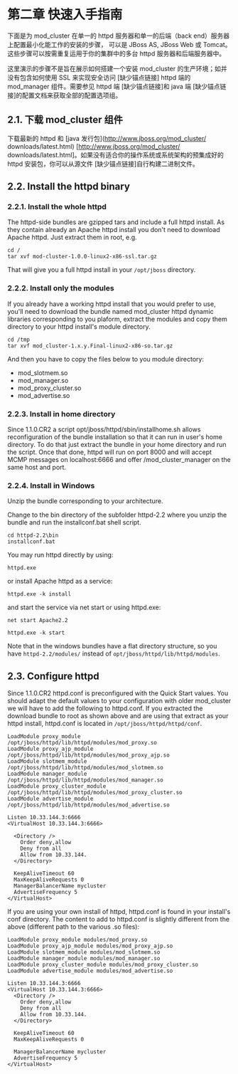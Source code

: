 # 第二章 快速入手指南

下面是为 mod_cluster 在单一的 httpd 服务器和单一的后端（back end）服务器上配置最小化能工作的安装的步骤， 可以是 JBoss AS, JBoss Web 或 Tomcat。这些步骤可以按需重复运用于你的集群中的多台 httpd 服务器和后端服务器中。

这里演示的步骤不是旨在展示如何搭建一个安装 mod_cluster 的生产环境；如并没有包含如何使用 SSL 来实现安全访问 [缺少锚点链接] httpd 端的 mod_manager 组件。需要参见 httpd 端 [缺少锚点链接]和 java 端 [缺少锚点链接]的配置文档来获取全部的配置选项组。

## 2.1. 下载 mod_cluster 组件

下载最新的 httpd 和 [java 发行包](http://www.jboss.org/mod_cluster/ downloads/latest.html) [http://www.jboss.org/mod_cluster/
downloads/latest.html]。如果没有适合你的操作系统或系统架构的预集成好的 httpd 安装包，你可以从源文件 [缺少锚点链接]自行构建二进制文件。

## 2.2. Install the httpd binary

### 2.2.1. Install the whole httpd

The httpd-side bundles are gzipped tars and include a full httpd install. As they contain already an Apache httpd install you don't need to download Apache httpd. Just extract them in root, e.g.

```
cd /
tar xvf mod-cluster-1.0.0-linux2-x86-ssl.tar.gz
```

That will give you a full httpd install in your ```/opt/jboss``` directory.

### 2.2.2. Install only the modules

If you already have a working httpd install that you would prefer to use, you'll need to download the bundle named mod_cluster httpd dynamic libraries corresponding to you plaform, extract the modules and copy them directory to your httpd install's module directory.

```
cd /tmp
tar xvf mod_cluster-1.x.y.Final-linux2-x86-so.tar.gz
```

And then you have to copy the files below to you module directory:

* mod_slotmem.so
* mod_manager.so
* mod_proxy_cluster.so
* mod_advertise.so

### 2.2.3. Install in home directory

Since 1.1.0.CR2 a script opt/jboss/httpd/sbin/installhome.sh allows reconfiguration of the bundle installation so that it can run in user's home directory. To do that just extract the bundle in your home directory and run the script. Once that done, httpd will run on port 8000 and will accept MCMP messages on localhost:6666 and offer /mod_cluster_manager on the same host and port.

### 2.2.4. Install in Windows

Unzip the bundle corresponding to your architecture.

Change to the bin directory of the subfolder httpd-2.2 where you unzip the bundle and run the installconf.bat shell script.

```
cd httpd-2.2\bin
installconf.bat
```

You may run httpd directly by using:

```
httpd.exe
```

or install Apache httpd as a service:

```
httpd.exe -k install
```

and start the service via net start or using httpd.exe:

```
net start Apache2.2
```

```
httpd.exe -k start
```

Note that in the windows bundles have a flat directory structure, so you have ```httpd-2.2/modules/``` instead of ```opt/jboss/httpd/lib/httpd/modules```.

## 2.3. Configure httpd

Since 1.1.0.CR2 httpd.conf is preconfigured with the Quick Start values. You should adapt the default values to your configuration with older mod_cluster we will have to add the following to httpd.conf. If you extracted the download bundle to root as shown above and are using that extract as your httpd install, httpd.conf is located in ```/opt/jboss/httpd/httpd/conf```.

```
LoadModule proxy_module /opt/jboss/httpd/lib/httpd/modules/mod_proxy.so
LoadModule proxy_ajp_module /opt/jboss/httpd/lib/httpd/modules/mod_proxy_ajp.so
LoadModule slotmem_module /opt/jboss/httpd/lib/httpd/modules/mod_slotmem.so
LoadModule manager_module /opt/jboss/httpd/lib/httpd/modules/mod_manager.so
LoadModule proxy_cluster_module /opt/jboss/httpd/lib/httpd/modules/mod_proxy_cluster.so
LoadModule advertise_module /opt/jboss/httpd/lib/httpd/modules/mod_advertise.so

Listen 10.33.144.3:6666
<VirtualHost 10.33.144.3:6666>

  <Directory />
    Order deny,allow
    Deny from all
    Allow from 10.33.144.
  </Directory>

  KeepAliveTimeout 60
  MaxKeepAliveRequests 0
  ManagerBalancerName mycluster
  AdvertiseFrequency 5
</VirtualHost>
```

If you are using your own install of httpd, httpd.conf is found in your install's conf directory. The content to add to httpd.conf is slightly different from the above (different path to the various .so files):

```
LoadModule proxy_module modules/mod_proxy.so
LoadModule proxy_ajp_module modules/mod_proxy_ajp.so
LoadModule slotmem_module modules/mod_slotmem.so
LoadModule manager_module modules/mod_manager.so
LoadModule proxy_cluster_module modules/mod_proxy_cluster.so
LoadModule advertise_module modules/mod_advertise.so

Listen 10.33.144.3:6666
<VirtualHost 10.33.144.3:6666>
  <Directory />
    Order deny,allow
    Deny from all
    Allow from 10.33.144.
  </Directory>
  
  KeepAliveTimeout 60
  MaxKeepAliveRequests 0
  
  ManagerBalancerName mycluster
  AdvertiseFrequency 5
</VirtualHost>
```


